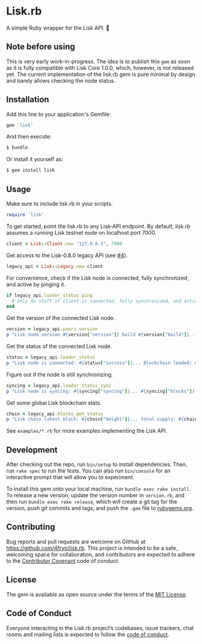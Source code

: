 # Lisk.rb

A simple Ruby wrapper for the Lisk API. 💎

## Note before using

This is very early work-in-progress. The idea is to publish this `gem` as soon as it is fully compatible with Lisk Core 1.0.0, which, however, is not released yet. The current implementation of the lisk.rb gem is pure minimal by design and barely allows checking the node status.

## Installation

Add this line to your application's Gemfile:

```ruby
gem 'lisk'
```

And then execute:

```bash
$ bundle
```

Or install it yourself as:

```bash
$ gem install lisk
```

## Usage

Make sure to include lisk.rb in your scripts.

```ruby
require 'lisk'
```

To get started, point the lisk.rb to any Lisk-API endpoint. By default, lisk.rb assumes a running Lisk testnet node on localhost port 7000.

```ruby
client = Lisk::Client.new "127.0.0.1", 7000
```

Get access to the Lisk-0.8.0 legacy API (see [#4](https://github.com/4fryn/lisk.rb/issues/4)).

```ruby
legacy_api = Lisk::Legacy.new client
```

For convenience, check if the Lisk node is connected, fully synchronized, and active by pinging it.

```ruby
if legacy_api.loader_status_ping
  # only do stuff if client is connected, fully synchronized, and active ...
end
```

Get the version of the connected Lisk node.

```ruby
version = legacy_api.peers_version
p "Lisk node version #{version["version"]} build #{version["build"]}..."
```

Get the status of the connected Lisk node.

```ruby
status = legacy_api.loader_status
p "Lisk node is connected: #{status["success"]}... Blockchain loaded: #{status["loaded"]}..."
```

Figure out if the node is still synchronizing.

```ruby
syncing = legacy_api.loader_status_sync
p "Lisk node is syncing: #{syncing["syncing"]}... #{syncing["blocks"]} remaining blocks to latest block #{syncing["height"]}..."
```

Get some global Lisk blockchain stats.

```ruby
chain = legacy_api.blocks_get_status
p "Lisk chain latest block: #{chain["height"]}... total supply: #{chain["supply"] / 1e8}... block reward: #{chain["reward"] / 1e8}"
```

See `examples/*.rb` for more examples implementing the Lisk API.

## Development

After checking out the repo, run `bin/setup` to install dependencies. Then, run `rake spec` to run the tests. You can also run `bin/console` for an interactive prompt that will allow you to experiment.

To install this gem onto your local machine, run `bundle exec rake install`. To release a new version, update the version number in `version.rb`, and then run `bundle exec rake release`, which will create a git tag for the version, push git commits and tags, and push the `.gem` file to [rubygems.org](https://rubygems.org).

## Contributing

Bug reports and pull requests are welcome on GitHub at https://github.com/4fryn/lisk.rb. This project is intended to be a safe, welcoming space for collaboration, and contributors are expected to adhere to the [Contributor Covenant](http://contributor-covenant.org) code of conduct.

## License

The gem is available as open source under the terms of the [MIT License](http://opensource.org/licenses/MIT).

## Code of Conduct

Everyone interacting in the Lisk.rb project’s codebases, issue trackers, chat rooms and mailing lists is expected to follow the [code of conduct](https://github.com/4fryn/lisk.rb/blob/master/CODE_OF_CONDUCT.md).
